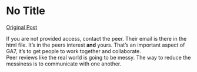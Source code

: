 # No Title

[Original Post](https://discourse.onlinedegree.iitm.ac.in/t/169888/29)

<p>If you are not provided access, contact the peer. Their email is there in the html file. It’s in the peers interest <strong>and</strong> yours. That’s an important aspect of GA7, it’s to get people to work together and collaborate.<br>
Peer reviews like the real world is going to be messy. The way to reduce the messiness is to communicate with one another.</p>
